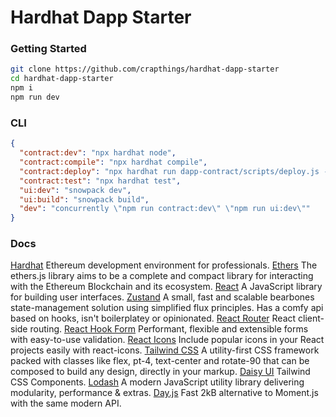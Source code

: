 # Hardhat Dapp Starter

### Getting Started

```bash
git clone https://github.com/crapthings/hardhat-dapp-starter
cd hardhat-dapp-starter
npm i
npm run dev
```

### CLI

```json
{
  "contract:dev": "npx hardhat node",
  "contract:compile": "npx hardhat compile",
  "contract:deploy": "npx hardhat run dapp-contract/scripts/deploy.js --network localhost",
  "contract:test": "npx hardhat test",
  "ui:dev": "snowpack dev",
  "ui:build": "snowpack build",
  "dev": "concurrently \"npm run contract:dev\" \"npm run ui:dev\""
}
```

### Docs

[Hardhat](https://hardhat.org/) Ethereum development environment for professionals.
[Ethers](https://docs.ethers.io/) The ethers.js library aims to be a complete and compact library for interacting with the Ethereum Blockchain and its ecosystem.
[React](https://reactjs.org/) A JavaScript library for building user interfaces.
[Zustand](https://github.com/pmndrs/zustand/) A small, fast and scalable bearbones state-management solution using simplified flux principles. Has a comfy api based on hooks, isn't boilerplatey or opinionated.
[React Router](https://reactrouter.com/) React client-side routing.
[React Hook Form](https://www.react-hook-form.com/) Performant, flexible and extensible forms with easy-to-use validation.
[React Icons](https://react-icons.github.io/react-icons/) Include popular icons in your React projects easily with react-icons.
[Tailwind CSS](https://tailwindcss.com/) A utility-first CSS framework packed with classes like flex, pt-4, text-center and rotate-90 that can be composed to build any design, directly in your markup.
[Daisy UI](https://daisyui.com/) Tailwind CSS Components.
[Lodash](https://lodash.com/) A modern JavaScript utility library delivering modularity, performance & extras.
[Day.js](https://day.js.org/) Fast 2kB alternative to Moment.js with the same modern API.
